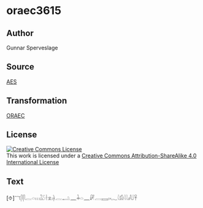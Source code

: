 # oraec3615

## Author

Gunnar Sperveslage

## Source

[AES](https://github.com/simondschweitzer/aes)

## Transformation

[ORAEC](https://oraec.github.io/)

## License

<a rel="license" href="http://creativecommons.org/licenses/by-sa/4.0/"><img alt="Creative Commons License" style="border-width:0" src="https://i.creativecommons.org/l/by-sa/4.0/88x31.png" /></a><br />This work is licensed under a <a rel="license" href="http://creativecommons.org/licenses/by-sa/4.0/">Creative Commons Attribution-ShareAlike 4.0 International License</a>

## Text

[⯑]𓄓𓋴𓋴𓐛𓏏𓏥𓅷𓋽𓁷𓏤𓋀𓐛𓂢𓈖𓇓𓏏𓈖𓏞𓐙𓈘𓏤𓆑𓇋𓀁𓇋𓇋𓀻𓄙𓋹<br>
